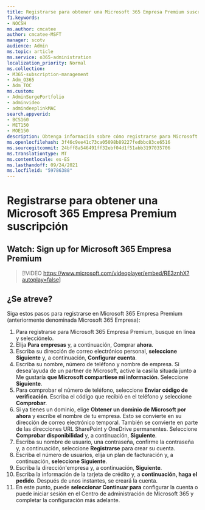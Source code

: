 ```yaml
---
title: Registrarse para obtener una Microsoft 365 Empresa Premium suscripción
f1.keywords:
- NOCSH
ms.author: cmcatee
author: cmcatee-MSFT
manager: scotv
audience: Admin
ms.topic: article
ms.service: o365-administration
localization_priority: Normal
ms.collection:
- M365-subscription-management
- Adm_O365
- Adm_TOC
ms.custom:
- AdminSurgePortfolio
- adminvideo
- admindeeplinkMAC
search.appverid:
- BCS160
- MET150
- MOE150
description: Obtenga información sobre cómo registrarse para Microsoft 365 Empresa Premium (anteriormente denominada Microsoft 365 Empresa).
ms.openlocfilehash: 3f46c9ee41c73ca05098b89227fedbbc83ce6516
ms.sourcegitcommit: 24bff8a546491ff32ebf04d1f51abb3197035706
ms.translationtype: MT
ms.contentlocale: es-ES
ms.lasthandoff: 09/24/2021
ms.locfileid: "59786388"
---
```

# <a name="sign-up-for-microsoft-365-business-premium-subscription"></a>Registrarse para obtener una Microsoft 365 Empresa Premium suscripción

## <a name="watch-sign-up-for-microsoft-365-business-premium"></a>Watch: Sign up for Microsoft 365 Empresa Premium

> [!VIDEO https://www.microsoft.com/videoplayer/embed/RE3znhX?autoplay=false]

## <a name="try-it"></a>¿Se atreve?

Siga estos pasos para registrarse en Microsoft 365 Empresa Premium (anteriormente denominada Microsoft 365 Empresa):

1. Para registrarse para Microsoft 365 Empresa Premium, busque en línea y selecciónelo.
2. Elija  **Para empresas** y, a continuación, Comprar  **ahora**.
3. Escriba su dirección de correo electrónico personal,  **seleccione Siguiente** y, a continuación,  **Configurar cuenta**.
4. Escriba su nombre, número de teléfono y nombre de empresa. Si desea&#39;ayuda de un partner de Microsoft, active la casilla situada junto a Me gustaría  **que Microsoft compartiese mi información**. Seleccione  **Siguiente**.
5. Para comprobar el número de teléfono, seleccione  **Enviar código de verificación**. Escriba el código que recibió en el teléfono y seleccione  **Comprobar**.
6. Si ya tienes un dominio, elige  **Obtener un dominio de Microsoft por ahora** y escribe el nombre de tu empresa. Esto se convierte en su dirección de correo electrónico temporal. También se convierte en parte de las direcciones URL SharePoint y OneDrive permanentes. Seleccione  **Comprobar disponibilidad** y, a continuación,  **Siguiente**.
7. Escriba su nombre de usuario, una contraseña, confirme la contraseña y, a continuación, seleccione  **Registrarse**  para crear su cuenta.
8. Escriba el número de usuarios, elija un plan de facturación y, a continuación,  **seleccione Siguiente**.
9.  Escriba la dirección&#39;empresa y, a continuación,  **Siguiente**.
10. Escriba la información de la tarjeta de crédito y, a  **continuación, haga el pedido**. Después de unos instantes, se creará la cuenta.
11. En este punto, puede **seleccionar Continuar para** configurar la cuenta o puede iniciar sesión en el Centro de administración de Microsoft 365 y completar la configuración más adelante. <a href="https://go.microsoft.com/fwlink/p/?linkid=2024339" target="_blank"></a>